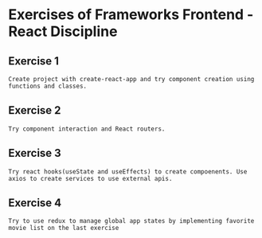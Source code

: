 # Exercises of Frameworks Frontend - React Discipline

## Exercise 1
	Create project with create-react-app and try component creation using functions and classes.
	
## Exercise 2
	Try component interaction and React routers.

## Exercise 3
	Try react hooks(useState and useEffects) to create compoenents. Use axios to create services to use external apis.
	
## Exercise 4
	Try to use redux to manage global app states by implementing favorite movie list on the last exercise